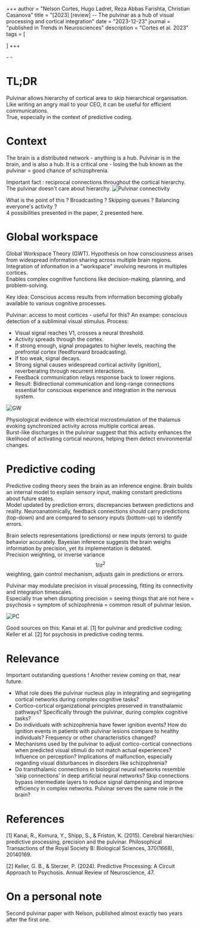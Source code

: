 +++
author = "Nelson Cortes, Hugo Ladret, Reza Abbas Farishta, Christian Casanova"
title = "[2023] [review] -- The pulvinar as a hub of visual processing and cortical integration"
date = "2023-12-23"
journal = "published in Trends in Neurosciences"
description = "Cortes et al. 2023"
tags = [

]
+++

[<i class="fa-solid fa-book"></i>](https://www.cell.com/trends/neurosciences/fulltext/S0166-2236(23)00270-9) - [<i class="fa-solid fa-file-pdf"></i>](https://hugoladret.github.io/publications/cortes_et_al_review.pdf) - [<i class="fa-solid fa-quote-left"></i>](https://scholar.google.com/scholar?hl=en&as_sdt=0%2C5&q=the+pulvinar+as+a+hub+of+visual+processing&oq=the+pulv#d=gs_cit&t=1717748135947&u=%2Fscholar%3Fq%3Dinfo%3AzGnPca2BELEJ%3Ascholar.google.com%2F%26output%3Dcite%26scirp%3D1%26hl%3Dfr)

<!--more-->
# TL;DR
Pulvinar allows hierarchy of cortical area to skip hierarchical organisation.\
Like writing an angry mail to your CEO, it can be useful for efficient communications.\
True, especially in the context of predictive coding.


# Context
The brain is a distributed network - anything is a hub. Pulvinar is in the brain, and is also a hub. It is a critical one - losing the hub known as the pulvinar = good chance of schizophrenia. 

Important fact : reciprocal connections throughout the cortical hierarchy. The pulvinar doesn't care about hierarchy.
![Pulvinar connectivity](https://hugoladret.github.io/publications/imgs/cortes_et_al_review_1.jpg)

What is the point of this ? Broadcasting ? Skipping queues ? Balancing everyone's activity ?  
4 possibilities presented in the paper, 2 presented here.

# Global workspace 
Global Workspace Theory (GWT). Hypothesis on how consciousness arises from widespread information sharing across multiple brain regions. \
Integration of information in a "workspace" involving neurons in multiples cortices. \
Enables complex cognitive functions like decision-making, planning, and problem-solving. 

Key idea: Conscious access results from information becoming globally available to various cognitive processes.

Pulvinar: access to most cortices - useful for this? An exampe: conscious detection of a subliminal visual stimulus. Process:
* Visual signal reaches V1, crosses a neural threshold.
* Activity spreads through the cortex.
* If strong enough, signal propagates to higher levels, reaching the prefrontal cortex (feedforward broadcasting).
* If too weak, signal decays.
* Strong signal causes widespread cortical activity (ignition), reverberating through recurrent interactions.
* Feedback communication relays response back to lower regions.
* Result: Bidirectional communication and long-range connections essential for conscious experience and integration in the nervous system.

![GW](https://hugoladret.github.io/publications/imgs/cortes_et_al_review_2.jpg)

Physiological evidence with electrical microstimulation of the thalamus evoking synchronized activity across multiple cortical areas.    
Burst-like discharges in the pulvinar suggest that this activity enhances the likelihood of activating cortical neurons, helping them detect environmental changes.

# Predictive coding 
Predictive coding theory sees the brain as an inference engine. Brain builds an internal model to explain sensory input, making constant predictions about future states.  
Model updated by prediction errors, discrepancies between predictions and reality. Neuroanatomically, feedback connections should carry predictions (top-down) and are compared to sensory inputs (bottom-up) to identify errors. 

Brain selects representations (predictions) or new inputs (errors) to guide behavior accurately. Bayesian inference suggests the brain weighs information by precision, yet its implementation is debated.  
Precision weighting, or inverse variance $$ 1/\sigma^2 $$ weighting, gain control mechanism, adjusts gain in predictions or errors.  

Pulvinar may modulate precision in visual processing, fitting its connectivity and integration timescales.   
Especially true when disrupting precision = seeing things that are not here = psychosis = symptom of schizophrenia = common result of pulvinar lesion.

![PC](https://hugoladret.github.io/publications/imgs/cortes_et_al_review_3.jpg)

Good sources on this: Kanai et al. [1] for pulvinar and predictive coding; Keller et al. [2] for psychosis in predictive coding terms.
# Relevance
Important outstanding questions ! Another review coming on that, near future.

* What role does the pulvinar nucleus play in integrating and segregating cortical networks during complex cognitive tasks?
* Cortico-cortical organizational principles preserved in transthalamic pathways? Specifically through the pulvinar, during complex cognitive tasks?
* Do individuals with schizophrenia have fewer ignition events? How do ignition events in patients with pulvinar lesions compare to healthy individuals? Frequency or other characteristics changed?
* Mechanisms used by the pulvinar to adjust cortico-cortical connections when predicted visual stimuli do not match actual experiences? Influence on perception? Implications of malfunction, especially regarding visual disturbances in disorders like schizophrenia?
* Do transthalamic connections in biological neural networks resemble 'skip connections' in deep artificial neural networks? Skip connections bypass intermediate layers to reduce signal dampening and improve efficiency in complex networks. Pulvinar serves the same role in the brain? 


# References 
[1] Kanai, R., Komura, Y., Shipp, S., & Friston, K. (2015). Cerebral hierarchies: predictive processing, precision and the pulvinar. Philosophical Transactions of the Royal Society B: Biological Sciences, 370(1668), 20140169.

[2] Keller, G. B., & Sterzer, P. (2024). Predictive Processing: A Circuit Approach to Psychosis. Annual Review of Neuroscience, 47.


# On a personal note
Second pulvinar paper with Nelson, published almost exactly two years after the first one. 
